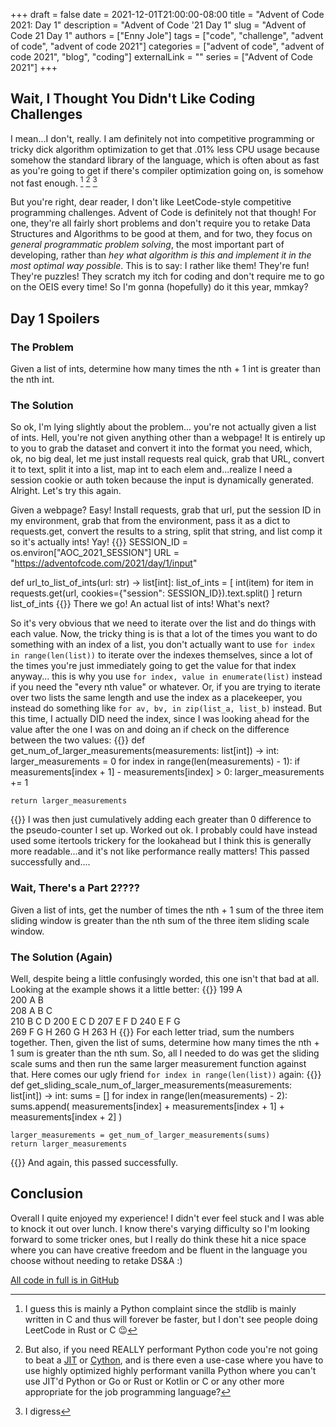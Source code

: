 +++
draft = false
date = 2021-12-01T21:00:00-08:00
title = "Advent of Code 2021: Day 1"
description = "Advent of Code '21 Day 1"
slug = "Advent of Code 21 Day 1"
authors = ["Enny Jole"]
tags = ["code", "challenge", "advent of code", "advent of code 2021"]
categories = ["advent of code", "advent of code 2021", "blog", "coding"]
externalLink = ""
series = ["Advent of Code 2021"]
+++

## Wait, I Thought You Didn't Like Coding Challenges

I mean...I don't, really. I am definitely not into competitive programming or tricky dick algorithm optimization to get that .01% less CPU usage because somehow the standard library of the language, which is often about as fast as you're going to get if there's compiler optimization going on, is somehow not fast enough. [^1] [^2] [^3]

[^1]: I guess this is mainly a Python complaint since the stdlib is mainly written in C and thus will forever be faster, but I don't see people doing LeetCode in Rust or C 😉

[^2]: But also, if you need REALLY performant Python code you're not going to beat a [JIT](https://www.pypy.org) or [Cython](https://cython.org), and is there even a use-case where you have to use highly optimized highly performant vanilla Python where you can't use  JIT'd Python or Go or Rust or Kotlin or C or any other more appropriate for the job programming language?

[^3]: I digress

But you're right, dear reader, I don't like LeetCode-style competitive programming challenges. Advent of Code is definitely not that though! For one, they're all fairly short problems and don't require you to retake Data Structures and Algorithms to be good at them, and for two, they focus on _general programmatic problem solving_, the most important part of developing, rather than _hey what algorithm is this and implement it in the most optimal way possible_. This is to say: I rather like them! They're fun! They're puzzles! They scratch my itch for coding and don't require me to go on the OEIS every time! So I'm gonna (hopefully) do it this year, mmkay?

## Day 1 Spoilers

### The Problem

Given a list of ints, determine how many times the nth + 1 int is greater than the nth int.

### The Solution

So ok, I'm lying slightly about the problem... you're not actually given a list of ints. Hell, you're not given anything other than a webpage! It is entirely up to you to grab the dataset and convert it into the format you need, which, ok, no big deal, let me just install requests real quick, grab that URL, convert it to text, split it into a list, map int to each elem and...realize I need a session cookie or auth token because the input is dynamically generated. Alright. Let's try this again.

Given a webpage? Easy! Install requests, grab that url, put the session ID in my environment, grab that from the environment, pass it as a dict to requests.get, convert the results to a string, split that string, and list comp it so it's actually ints! Yay!
{{<highlight py>}}
SESSION_ID = os.environ["AOC_2021_SESSION"]
URL = "https://adventofcode.com/2021/day/1/input"

def url_to_list_of_ints(url: str) -> list[int]:
    list_of_ints = [
        int(item)
        for item in requests.get(url, cookies={"session": SESSION_ID}).text.split()
    ]
    return list_of_ints
{{</highlight>}}
There we go! An actual list of ints! What's next?

So it's very obvious that we need to iterate over the list and do things with each value. Now, the tricky thing is is that a lot of the times you want to do something with an index of a list, you don't actually want to use ```for index in range(len(list))``` to iterate over the indexes themselves, since a lot of the times you're just immediately going to get the value for that index anyway... this is why you use ```for index, value in enumerate(list)``` instead if you need the "every nth value" or whatever. Or, if you are trying to iterate over two lists the same length and use the index as a placekeeper, you instead do something like ```for av, bv, in zip(list_a, list_b)``` instead. But this time, I actually DID need the index, since I was looking ahead for the value after the one I was on and doing an if check on the difference between the two values:
{{<highlight py>}}
def get_num_of_larger_measurements(measurements: list[int]) -> int:
    larger_measurements = 0
    for index in range(len(measurements) - 1):
        if measurements[index + 1] - measurements[index] > 0:
            larger_measurements += 1

    return larger_measurements
{{</highlight>}}
I was then just cumulatively adding each greater than 0 difference to the pseudo-counter I set up. Worked out ok. I probably could have instead used some itertools trickery for the lookahead but I think this is generally more readable...and it's not like performance really matters! This passed successfully and....

### Wait, There's a Part 2????

Given a list of ints, get the number of times the nth + 1 sum of the three item sliding window is greater than the nth sum of the three item sliding scale window.

### The Solution (Again)

Well, despite being a little confusingly worded, this one isn't that bad at all. Looking at the example shows it a little better:
{{<highlight text>}}
199  A      
200  A B    
208  A B C  
210    B C D
200  E   C D
207  E F   D
240  E F G  
269    F G H
260      G H
263        H
{{</highlight>}}
For each letter triad, sum the numbers together. Then, given the list of sums, determine how many times the nth + 1 sum is greater than the nth sum. So, all I needed to do was get the sliding scale sums and then run the same larger measurement function against that. Here comes our ugly friend ```for index in range(len(list))``` again:
{{<highlight py>}}
def get_sliding_scale_num_of_larger_measurements(measurements: list[int]) -> int:
    sums = []
    for index in range(len(measurements) - 2):
        sums.append(
            measurements[index] + measurements[index + 1] + measurements[index + 2]
        )

    larger_measurements = get_num_of_larger_measurements(sums)
    return larger_measurements
{{</highlight>}}
And again, this passed successfully.

## Conclusion

Overall I quite enjoyed my experience! I didn't ever feel stuck and I was able to knock it out over lunch. I know there's varying difficulty so I'm looking forward to some tricker ones, but I really do think these hit a nice space where you can have creative freedom and be fluent in the language you choose without needing to retake DS&A :)

[All code in full is in GitHub](https://github.com/ENG-Jole/advent-of-code-2021)

